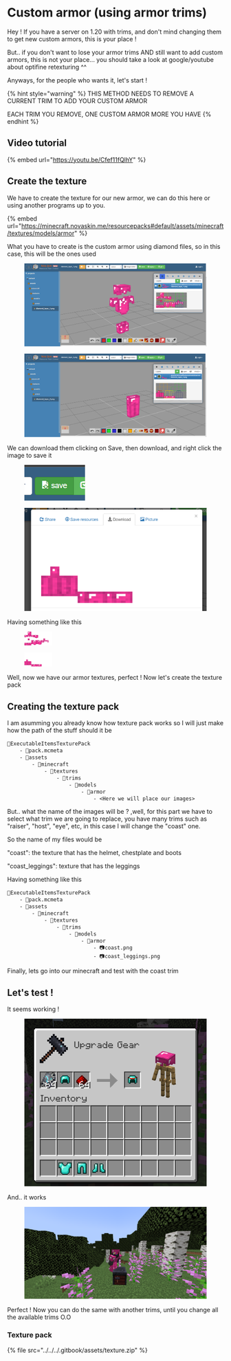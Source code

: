 # Custom armor (using armor trims)

Hey ! If you have a server on 1.20 with trims, and don't mind changing them to get new custom armors, this is your place !

But.. if you don't want to lose your armor trims AND still want to add custom armors, this is not your place... you should take a look at google/youtube about optifine retexturing ^^

Anyways, for the people who wants it, let's start !

{% hint style="warning" %}
THIS METHOD NEEDS TO REMOVE A CURRENT TRIM TO ADD YOUR CUSTOM ARMOR



EACH TRIM YOU REMOVE, ONE CUSTOM ARMOR MORE YOU HAVE
{% endhint %}

## Video tutorial

{% embed url="https://youtu.be/Cfef11fQlhY" %}

## Create the texture

We have to create the texture for our new armor, we can do this here or using another programs up to you.

{% embed url="https://minecraft.novaskin.me/resourcepacks#default/assets/minecraft/textures/models/armor" %}

What you have to create is the custom armor using diamond files, so in this case, this will be the ones used

<figure><img src="../../../.gitbook/assets/image (53).png" alt=""><figcaption></figcaption></figure>

<figure><img src="../../../.gitbook/assets/image (54).png" alt=""><figcaption></figcaption></figure>

We can download them clicking on Save, then download, and right click the image to save it

<figure><img src="../../../.gitbook/assets/image (55).png" alt=""><figcaption></figcaption></figure>

<figure><img src="../../../.gitbook/assets/image (56).png" alt=""><figcaption></figcaption></figure>

Having something like this

<figure><img src="../../../.gitbook/assets/descarga.png" alt=""><figcaption></figcaption></figure>

<figure><img src="../../../.gitbook/assets/descarga (1).png" alt=""><figcaption></figcaption></figure>

Well, now we have our armor textures, perfect ! Now let's create the texture pack

## Creating the texture pack

I am asumming you already know how texture pack works so I will just make how the path of the stuff should it be



```
📁ExecutableItemsTexturePack
    - 📃pack.mcmeta
    - 📁assets 
        - 📁minecraft
            - 📁textures
                - 📁trims
                    - 📁models
                        - 📁armor
                            - <Here we will place our images>

```

But.. what the name of the images will be ? ,well, for this part we have to select what trim we are going to replace, you have many trims such as "raiser", "host", "eye", etc, in this case I will change the "coast" one.

So the name of my files would be

"coast": the texture that has the helmet, chestplate and boots

"coast\_leggings": texture that has the leggings

Having something like this



```
📁ExecutableItemsTexturePack
    - 📃pack.mcmeta
    - 📁assets 
        - 📁minecraft
            - 📁textures
                - 📁trims
                    - 📁models
                        - 📁armor
                            - 📷coast.png
                            - 📷coast_leggings.png
```

Finally, lets go into our minecraft and test with the coast trim

## Let's test !

It seems working !

<figure><img src="../../../.gitbook/assets/image (57).png" alt=""><figcaption></figcaption></figure>

And.. it works&#x20;

<figure><img src="../../../.gitbook/assets/image (58).png" alt=""><figcaption></figcaption></figure>

Perfect ! Now you can do the same with another trims, until you change all the available trims O.O

### Texture pack

{% file src="../../../.gitbook/assets/texture.zip" %}
